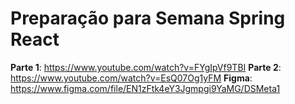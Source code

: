 # Preparação para Semana Spring React

**Parte 1**: <https://www.youtube.com/watch?v=FYgIpVf9TBI>
**Parte 2**: <https://www.youtube.com/watch?v=EsQ07Og1yFM>
**Figma**: <https://www.figma.com/file/EN1zFtk4eY3Jgmpgi9YaMG/DSMeta1>
